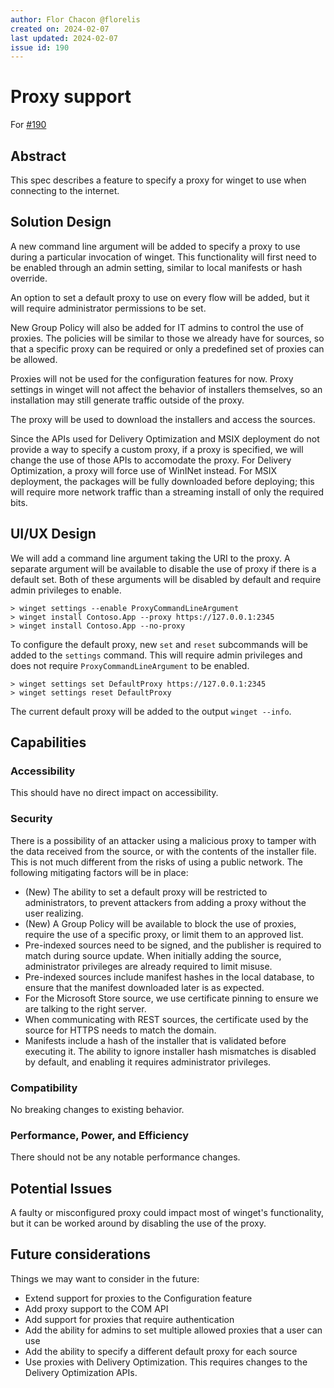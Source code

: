 ```yaml
---
author: Flor Chacon @florelis
created on: 2024-02-07
last updated: 2024-02-07
issue id: 190
---
```


# Proxy support

For [#190](https://github.com/microsoft/winget-cli/issues/190)

## Abstract

This spec describes a feature to specify a proxy for winget to use when connecting to the internet.

## Solution Design

A new command line argument will be added to specify a proxy to use during a particular invocation of winget.
This functionality will first need to be enabled through an admin setting, similar to local manifests or hash override.

An option to set a default proxy to use on every flow will be added, but it will require administrator permissions to be set.

New Group Policy will also be added for IT admins to control the use of proxies.
The policies will be similar to those we already have for sources, so that a specific proxy can be required or only a predefined set of proxies can be allowed.

Proxies will not be used for the configuration features for now.
Proxy settings in winget will not affect the behavior of installers themselves, so an installation may still generate traffic outside of the proxy.

The proxy will be used to download the installers and access the sources.

Since the APIs used for Delivery Optimization and MSIX deployment do not provide a way to specify a custom proxy, if a proxy is specified, we will change the use of those APIs to accomodate the proxy.
For Delivery Optimization, a proxy will force use of WinINet instead.
For MSIX deployment, the packages will be fully downloaded before deploying; this will require more network traffic than a streaming install of only the required bits.

## UI/UX Design

We will add a command line argument taking the URI to the proxy.
A separate argument will be available to disable the use of proxy if there is a default set.
Both of these arguments will be disabled by default and require admin privileges to enable.

```
> winget settings --enable ProxyCommandLineArgument
> winget install Contoso.App --proxy https://127.0.0.1:2345
> winget install Contoso.App --no-proxy
```

To configure the default proxy, new `set` and `reset` subcommands will be added to the `settings` command.
This will require admin privileges and does not require `ProxyCommandLineArgument` to be enabled.

```
> winget settings set DefaultProxy https://127.0.0.1:2345
> winget settings reset DefaultProxy
```

The current default proxy will be added to the output `winget --info`.

## Capabilities

### Accessibility

This should have no direct impact on accessibility.

### Security

There is a possibility of an attacker using a malicious proxy to tamper with the data received from the source, or with the contents of the installer file.
This is not much different from the risks of using a public network.
The following mitigating factors will be in place:
* (New) The ability to set a default proxy will be restricted to administrators, to prevent attackers from adding a proxy without the user realizing.
* (New) A Group Policy will be available to block the use of proxies, require the use of a specific proxy, or limit them to an approved list.
* Pre-indexed sources need to be signed, and the publisher is required to match during source update.
  When initially adding the source, administrator privileges are already required to limit misuse.
* Pre-indexed sources include manifest hashes in the local database, to ensure that the manifest downloaded later is as expected.
* For the Microsoft Store source, we use certificate pinning to ensure we are talking to the right server.
* When communicating with REST sources, the certificate used by the source for HTTPS needs to match the domain.
* Manifests include a hash of the installer that is validated before executing it.
  The ability to ignore installer hash mismatches is disabled by default, and enabling it requires administrator privileges.

### Compatibility

No breaking changes to existing behavior.

### Performance, Power, and Efficiency

There should not be any notable performance changes.

## Potential Issues

A faulty or misconfigured proxy could impact most of winget's functionality, but it can be worked around by disabling the use of the proxy.

## Future considerations

Things we may want to consider in the future:
* Extend support for proxies to the Configuration feature
* Add proxy support to the COM API
* Add support for proxies that require authentication
* Add the ability for admins to set multiple allowed proxies that a user can use
* Add the ability to specify a different default proxy for each source
* Use proxies with Delivery Optimization. This requires changes to the Delivery Optimization APIs.
